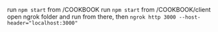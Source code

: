 run `npm start` from /COOKBOOK
run `npm start` from /COOKBOOK/client
open ngrok folder and run from there, then `ngrok http 3000 --host-header="localhost:3000"`
